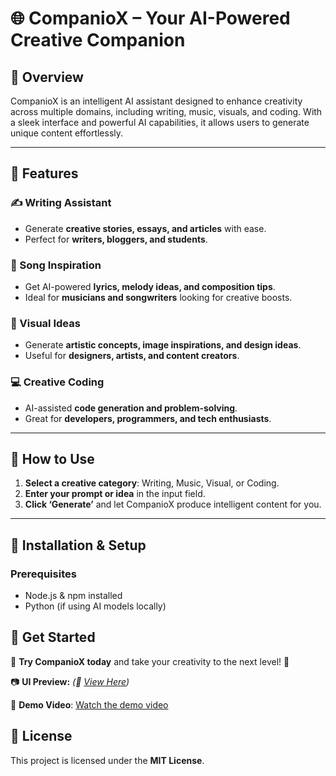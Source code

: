 # 🌐 CompanioX – Your AI-Powered Creative Companion

## 🚀 Overview
CompanioX is an intelligent AI assistant designed to enhance creativity across multiple domains, including writing, music, visuals, and coding. With a sleek interface and powerful AI capabilities, it allows users to generate unique content effortlessly.

---

## 🔧 Features

### ✍️ Writing Assistant
- Generate **creative stories, essays, and articles** with ease.
- Perfect for **writers, bloggers, and students**.

### 🎵 Song Inspiration
- Get AI-powered **lyrics, melody ideas, and composition tips**.
- Ideal for **musicians and songwriters** looking for creative boosts.

### 📸 Visual Ideas
- Generate **artistic concepts, image inspirations, and design ideas**.
- Useful for **designers, artists, and content creators**.

### 💻 Creative Coding
- AI-assisted **code generation and problem-solving**.
- Great for **developers, programmers, and tech enthusiasts**.

---

## 📌 How to Use

1. **Select a creative category**: Writing, Music, Visual, or Coding.
2. **Enter your prompt or idea** in the input field.
3. **Click ‘Generate’** and let CompanioX produce intelligent content for you.

---

## 🔧 Installation & Setup
### Prerequisites
- Node.js & npm installed
- Python (if using AI models locally)


## 🔗 Get Started
💬 **Try CompanioX today** and take your creativity to the next level! 🚀

📷 **UI Preview:** *(🔗 [View Here](https://drive.google.com/file/d/10AiC0lT4eT4_gE1KMhVUtyYtR6mGdVOe/view?usp=drive_link))*


🎥 **Demo Video**: [Watch the demo video](https://drive.google.com/file/d/1EsGovt907mbLBgst6d40SwwZzfZGYbJi/view?usp=drive_link)


## 📜 License
This project is licensed under the **MIT License**.

